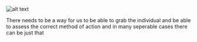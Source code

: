 ![alt text](https://theCaseFor.github.io/fw.jpg "Logo Title Text 1")


There needs to be a way for us to be able to grab the individual and be able to assess the correct method of action and in many seperable cases there can be just that


